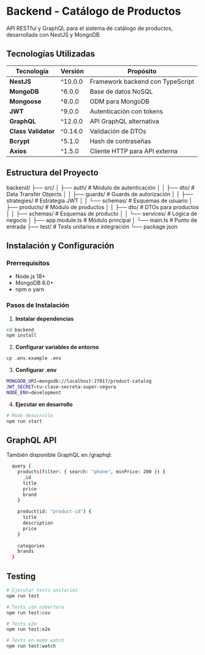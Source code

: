 # Backend - Catálogo de Productos

API RESTful y GraphQL para el sistema de catálogo de productos, desarrollada con NestJS y MongoDB.

## Tecnologías Utilizadas

| Tecnología | Versión | Propósito |
|------------|---------|-----------|
| **NestJS** | ^10.0.0 | Framework backend con TypeScript |
| **MongoDB** | ^6.0.0 | Base de datos NoSQL |
| **Mongoose** | ^8.0.0 | ODM para MongoDB |
| **JWT** | ^9.0.0 | Autenticación con tokens |
| **GraphQL** | ^12.0.0 | API GraphQL alternativa |
| **Class Validator** | ^0.14.0 | Validación de DTOs |
| **Bcrypt** | ^5.1.0 | Hash de contraseñas |
| **Axios** | ^1.5.0 | Cliente HTTP para API externa |

## Estructura del Proyecto
backend/
├── src/
│ ├── auth/ # Módulo de autenticación
│ │ ├── dto/ # Data Transfer Objects
│ │ ├── guards/ # Guards de autorización
│ │ ├── strategies/ # Estrategia JWT
│ │ └── schemas/ # Esquemas de usuario
│ ├── products/ # Módulo de productos
│ │ ├── dto/ # DTOs para productos
│ │ ├── schemas/ # Esquemas de producto
│ │ └── services/ # Lógica de negocio
│ ├── app.module.ts # Módulo principal
│ └── main.ts # Punto de entrada
├── test/ # Tests unitarios e integración
└── package.json

## Instalación y Configuración

### Prerrequisitos
- Node.js 18+ 
- MongoDB 6.0+
- npm o yarn

### Pasos de Instalación

1. **Instalar dependencias**
```bash
cd backend
npm install
```
2. **Configurar variables de entorno**
```bash
cp .env.example .env
```

3. **Configurar .env**
```bash
MONGODB_URI=mongodb://localhost:27017/product-catalog
JWT_SECRET=tu-clave-secreta-super-segura
NODE_ENV=development
```

4. **Ejecutar en desarrollo**
```bash
# Modo desarrollo
npm run start
```
## GraphQL API
También disponible GraphQL en /graphql:

```bash
  query {
    products(filter: { search: "phone", minPrice: 200 }) {
      _id
      title
      price
      brand
    }
    
    product(id: "product-id") {
      title
      description
      price
    }
    
    categories
    brands
  }
```

## Testing

```bash
# Ejecutar tests unitarios
npm run test

# Tests con cobertura
npm run test:cov

# Tests e2e
npm run test:e2e

# Tests en modo watch
npm run test:watch
```